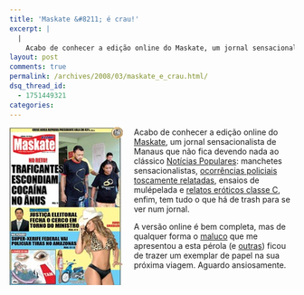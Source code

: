 ```yaml
---
title: 'Maskate &#8211; é crau!'
excerpt: |
  |
    Acabo de conhecer a edição online do Maskate, um jornal sensacionalista de Manaus que não fica devendo nada ao clássico Notícias Populares: manchetes sensacionalistas, ocorrências policiais toscamente relatadas, ensaios de mulépelada e relatos eróticos classe C, enfim, tem tudo o...
layout: post
comments: true
permalink: /archives/2008/03/maskate_e_crau.html/
dsq_thread_id:
  - 1751449321
categories:
---
```

<span class="mt-enclosure mt-enclosure-image"><img title="Uma capa típica do Maskate" src="/archives/img/maskate.jpg" width="200" height="279" class="mt-image-left" style="float: left; margin: 0 20px 20px 0;" /></span>Acabo de conhecer a edição online do [Maskate][1], um jornal sensacionalista de Manaus que não fica devendo nada ao clássico [Notícias Populares][2]: manchetes sensacionalistas, [ocorrências policiais toscamente relatadas][3], ensaios de mulépelada e [relatos eróticos classe C][4], enfim, tem tudo o que há de trash para se ver num jornal.

A versão online é bem completa, mas de qualquer forma o [maluco][5] que me apresentou a esta pérola (e [outras][6]) ficou de trazer um exemplar de papel na sua próxima viagem. Aguardo ansiosamente.

 [1]: http://maskate.com.br/
 [2]: /archives/2007/04/noticias_popula.html
 [3]: http://maskate.com.br/index.php?pg=ver.impressa&#038;id=177
 [4]: http://maskate.com.br/index.php?pg=ver.news&#038;id=174
 [5]: http://zombietheworld.com/
 [6]: /archives/2008/02/pornografia_com.html
